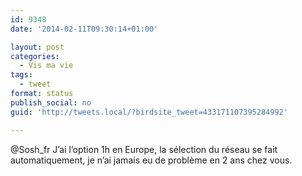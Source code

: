 ```yaml
---
id: 9348
date: '2014-02-11T09:30:14+01:00'

layout: post
categories:
  - Vis ma vie
tags:
  - tweet
format: status
publish_social: no
guid: 'http://tweets.local/?birdsite_tweet=433171107395284992'

---
```


@Sosh\_fr J’ai l’option 1h en Europe, la sélection du réseau se fait automatiquement, je n’ai jamais eu de problème en 2 ans chez vous.